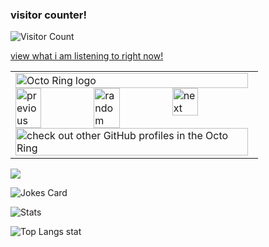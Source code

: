 ### visitor counter!
![Visitor Count](https://profile-counter.glitch.me/sctech-tr/count.svg)

<a href="https://sctech.mooo.com/spotify.html">view what i am listening to right now!</a>

<table><tbody><tr><td><a href="https://octo-ring.com/"><img src="https://octo-ring.com/static/img/widget/top.png" width="99%" alt="Octo Ring logo" align="top"></a><br><a href="https://octo-ring.com/p/sctech-tr/prev"><img src="https://octo-ring.com/static/img/widget/prev.png" width="33%" alt="previous" align="top" title="previous profile"></a><a href="https://octo-ring.com/p/sctech-tr/random"><img src="https://octo-ring.com/static/img/widget/random.png" width="33%" alt="random" align="top" title="random profile"></a><a href="https://octo-ring.com/p/sctech-tr/next"><img src="https://octo-ring.com/static/img/widget/next.png" width="33%" alt="next" align="top" title="next profile"></a><br><a href="https://octo-ring.com/"><img src="https://octo-ring.com/static/img/widget/bottom.png" width="99%" alt="check out other GitHub profiles in the Octo Ring" align="top"></a></td></tr></tbody></table>

<img src="https://github-profile-trophy.vercel.app/?username=sctech-tr&theme=discord&no-bg=false" />

![Jokes Card](https://readme-jokes.vercel.app/api?theme=synthwave&borderColor=white)

![Stats](https://github-readme-stats.vercel.app/api?username=sctech-tr&show_icons=true&theme=synthwave&show=reviews,discussions_started,discussions_answered,prs_merged,prs_merged_percentage)

![Top Langs stat](https://github-readme-stats.vercel.app/api/top-langs/?username=sctech-tr&layout=compact&langs_count=8&theme=synthwave)
